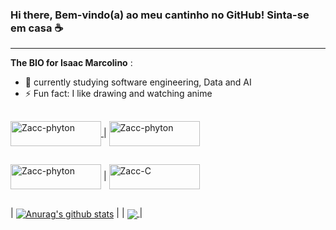### Hi there, Bem-vindo(a) ao meu cantinho no GitHub! Sinta-se em casa ☕

---------------------------------------------------------------------------

**The BIO for Isaac Marcolino** :

- 🌱 currently studying software engineering, Data and AI
- ⚡ Fun fact: I like drawing and watching anime

##

<a href="mailto:isaacfm7077@gmail.com" target="_blank"> <img align="center" alt="Zacc-phyton" height="40" width="145" src= "https://img.shields.io/badge/Gmail-D14836?style=for-the-badge&logo=gmail&logoColor=white"> </a> |
    <a href="www.linkedin.com/in/isaac-marcolino" target="_blank"> <img align="center" alt="Zacc-phyton" height="40" width="145" src= "https://img.shields.io/badge/LinkedIn-0077B5?style=for-the-badge&logo=linkedin&logoColor=white" > 
</a> 

##

<img align="center" alt="Zacc-phyton" height="40" width="145" src= "https://img.shields.io/badge/Python-14354C?style=for-the-badge&logo=python&logoColor=white"> |
<img align="center" alt="Zacc-C" height="40" width="145" src="https://img.shields.io/badge/C-00599C?style=for-the-badge&logo=c&logoColor=white">

##

| <a href="https://github.com/zaccmarc/"><img align="center" src="https://github-readme-stats.vercel.app/api?username=zaccmarc&show_icons=true&theme=transparent&hide_border=true" alt="Anurag's github stats" /></a> | |
  <a href="https://github.com/zaccmarc/"><img align="center" src= "https://github-readme-stats.vercel.app/api/top-langs/?username=zaccmarc&layout=compact&theme=transparent&hide_border=true" /> </a> |
